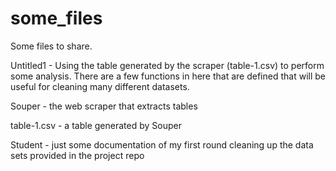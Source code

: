 # some_files
Some files to share.

Untitled1 - Using the table generated by the scraper (table-1.csv) to perform some analysis. There are a few functions in here that are defined that will be useful for cleaning many different datasets.

Souper - the web scraper that extracts tables

table-1.csv - a table generated by Souper 

Student - just some documentation of my first round cleaning up the data sets provided in the project repo
